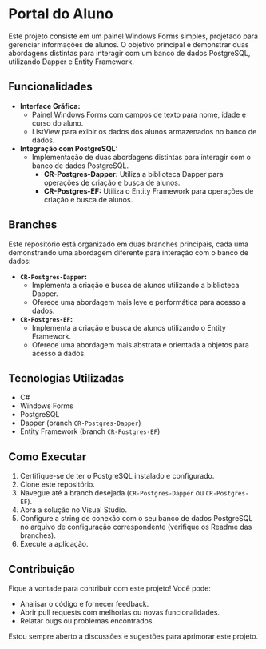 # Portal do Aluno

Este projeto consiste em um painel Windows Forms simples, projetado para gerenciar informações de alunos. O objetivo principal é demonstrar duas abordagens distintas para interagir com um banco de dados PostgreSQL, utilizando Dapper e Entity Framework.

## Funcionalidades

* **Interface Gráfica:**
    * Painel Windows Forms com campos de texto para nome, idade e curso do aluno.
    * ListView para exibir os dados dos alunos armazenados no banco de dados.
* **Integração com PostgreSQL:**
    * Implementação de duas abordagens distintas para interagir com o banco de dados PostgreSQL.
        * **CR-Postgres-Dapper:** Utiliza a biblioteca Dapper para operações de criação e busca de alunos.
        * **CR-Postgres-EF:** Utiliza o Entity Framework para operações de criação e busca de alunos.

## Branches

Este repositório está organizado em duas branches principais, cada uma demonstrando uma abordagem diferente para interação com o banco de dados:

* **`CR-Postgres-Dapper`:**
    * Implementa a criação e busca de alunos utilizando a biblioteca Dapper.
    * Oferece uma abordagem mais leve e performática para acesso a dados.
* **`CR-Postgres-EF`:**
    * Implementa a criação e busca de alunos utilizando o Entity Framework.
    * Oferece uma abordagem mais abstrata e orientada a objetos para acesso a dados.

## Tecnologias Utilizadas

* C#
* Windows Forms
* PostgreSQL
* Dapper (branch `CR-Postgres-Dapper`)
* Entity Framework (branch `CR-Postgres-EF`)

## Como Executar

1.  Certifique-se de ter o PostgreSQL instalado e configurado.
2.  Clone este repositório.
3.  Navegue até a branch desejada (`CR-Postgres-Dapper` ou `CR-Postgres-EF`).
4.  Abra a solução no Visual Studio.
5.  Configure a string de conexão com o seu banco de dados PostgreSQL no arquivo de configuração correspondente (verifique os Readme das branches).
6.  Execute a aplicação.

## Contribuição

Fique à vontade para contribuir com este projeto! Você pode:

* Analisar o código e fornecer feedback.
* Abrir pull requests com melhorias ou novas funcionalidades.
* Relatar bugs ou problemas encontrados.

Estou sempre aberto a discussões e sugestões para aprimorar este projeto.
